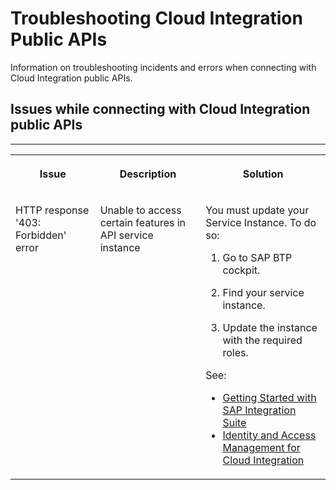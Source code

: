 <!-- loioaf02d40590ab49ce9547a59d2f2ccdf4 -->

# Troubleshooting Cloud Integration Public APIs

Information on troubleshooting incidents and errors when connecting with Cloud Integration public APIs.



<a name="loioaf02d40590ab49ce9547a59d2f2ccdf4__section_rg2_5lh_hgc"/>

## Issues while connecting with Cloud Integration public APIs

****


<table>
<tr>
<th valign="top">

Issue

</th>
<th valign="top">

Description

</th>
<th valign="top">

Solution

</th>
</tr>
<tr>
<td valign="top">

HTTP response '403: Forbidden' error

</td>
<td valign="top">

Unable to access certain features in API service instance

</td>
<td valign="top">

You must update your Service Instance. To do so:

1.  Go to SAP BTP cockpit.

2.  Find your service instance.

3.  Update the instance with the required roles.


See:

-   [Getting Started with SAP Integration Suite](10-InitialSetup/getting-started-with-sap-integration-suite-3dcf507.md)
-   [Identity and Access Management for Cloud Integration](60-Security/identity-and-access-management-for-cloud-integration-f805b22.md)



</td>
</tr>
</table>

